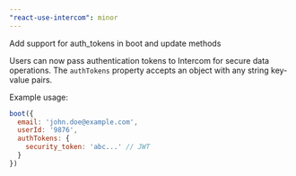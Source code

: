 ```yaml
---
"react-use-intercom": minor
---
```


Add support for auth_tokens in boot and update methods

Users can now pass authentication tokens to Intercom for secure data operations. The `authTokens` property accepts an object with any string key-value pairs.

Example usage:
```js
boot({
  email: 'john.doe@example.com',
  userId: '9876',
  authTokens: {
    security_token: 'abc...' // JWT
  }
})
```
